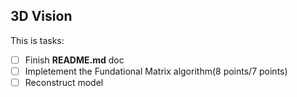 3D Vision
---------
This is tasks:

- [ ] Finish **README.md** doc
- [ ] Impletement the Fundational Matrix algorithm(8 points/7 points)
- [ ] Reconstruct model   
